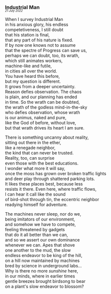 ### Industrial Man
<p style="margin:0; margin-top: -1.25rem">
  <em>
    <small><small>21 July 2022</small></small>
  </em>
</p>

When I survey Industrial Man  
in his anxious glory, his endless  
competetiveness, I still doubt  
that his station is final,  
that any part of his nature is fixed.  
If by now one knows not to assume  
that the spectre of Progress can save us,  
perhaps we can doubt, too, its wrath,  
which still animates workers,  
machine-like and futile,  
in cities all over the world.  
You have heard this before,  
but my question is different.  
It grows from a deeper uncertainty.  
Reason defies observation. The chaos  
is plain, and our planning has ended  
in time. So the wrath can be doubted,  
the wrath of the godless mind-in-the-sky  
who defies observation, whose wrath  
is our animus, naked and pure,  
like the God of before, without love,  
but that wrath drives its heart I am sure.  

There is something uncanny about reality,  
sitting out there in the ether,  
like a renegade neighbor,  
the kind that can never be trusted.  
Reality, too, can surprise  
even those with the best educations.  
I wonder what more it will say,  
once the moss has grown over broken traffic lights  
and deer play through shattered parking lots.  
It likes these places best, because less  
resists it there. Even here, where traffic flows,  
I can hear it call like the sound  
of bird-shot through tin, the eccentric neighbor  
readying himself for adventure.  

The machines never sleep, nor do we,  
being imitators of our environment,  
and somehow we have to compete,  
feeling threatened by gadgets  
that do it all better than we can,  
and so we assert our own dominance  
whenever we can. Apes that shove  
one another to the mud, the slow  
endless endeavor to be king of the hill,  
on a hill now maintained by machines  
bred by science in underground labs...  
Why is there no more *sunshine* here,  
in our minds, where in earlier times  
gentle breezes brought birdsong to bear  
on a plant's slow endeavor to blossom?  